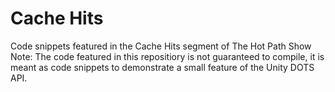 # Cache Hits
Code snippets featured in the Cache Hits segment of The Hot Path Show
Note: The code featured in this repositiory is not guaranteed to compile, it is meant as code snippets to demonstrate a small feature of the Unity DOTS API.
